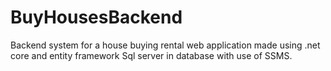 # BuyHousesBackend

Backend system for a house buying rental web application made using .net core and entity framework 
Sql server in database with use of SSMS.
